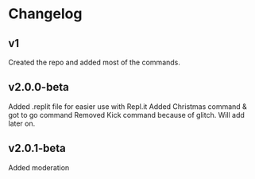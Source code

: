 # Changelog
## v1
Created the repo and added most of the commands.
## v2.0.0-beta
Added .replit file for easier use with Repl.it
Added Christmas command & got to go command
Removed Kick command because of glitch. Will add later on.
## v2.0.1-beta
Added moderation